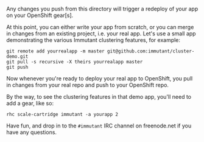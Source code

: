 Any changes you push from this directory will trigger a redeploy of
your app on your OpenShift gear[s].

At this point, you can either write your app from scratch, or you can
merge in changes from an existing project, i.e. your real app. Let's
use a small app demonstrating the various Immutant clustering
features, for example:

    git remote add yourrealapp -m master git@github.com:immutant/cluster-demo.git
    git pull -s recursive -X theirs yourrealapp master
    git push

Now whenever you're ready to deploy your real app to OpenShift, you
pull in changes from your real repo and push to your OpenShift repo.

By the way, to see the clustering features in that demo app, you'll
need to add a gear, like so:

    rhc scale-cartridge immutant -a yourapp 2

Have fun, and drop in to the `#immutant` IRC channel on freenode.net
if you have any questions.
